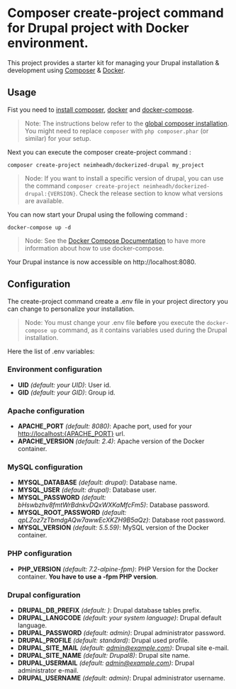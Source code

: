 # Composer create-project command for Drupal project with Docker environment.

This project provides a starter kit for managing your Drupal installation &
development using [Composer](https://getcomposer.org/) & [Docker](https://www.docker.com/).

## Usage

Fist you need to [install composer](https://getcomposer.org/download/), [docker](https://docs.docker.com/install/)
and [docker-compose](https://docs.docker.com/compose/install/).

> Note: The instructions below refer to the [global composer installation](https://getcomposer.org/doc/00-intro.md#globally).
You might need to replace `composer` with `php composer.phar` (or similar)
for your setup.

Next you can execute the composer create-project command :

```
composer create-project neimheadh/dockerized-drupal my_project
```

> Node: If you want to install a specific version of drupal, you can use the command
`composer create-project neimheadh/dockerized-drupal:{VERSION}`. Check the
release section to know what versions are available.

You can now start your Drupal using the following command :

```
docker-compose up -d
```

> Node: See the [Docker Compose Documentation](https://docs.docker.com/compose/)
to have more information about how to use docker-compose.

Your Drupal instance is now accessible on http://localhost:8080.

## Configuration

The create-project command create a .env file in your project directory you can
change to personalize your installation.

> Node: You must change your .env file **before** you execute the `docker-compose up`
command, as it contains variables used during the Drupal installation.

Here the list of .env variables:

### Environment configuration

* **UID** *(default: your UID)*: User id.
* **GID** *(default: your GID)*: Group id.

### Apache configuration

* **APACHE_PORT** *(default: 8080)*: Apache port, used for your [http://localhost:{APACHE_PORT}](http://localhost:8080) url.
* **APACHE_VERSION** *(default: 2.4)*: Apache version of the Docker container.

### MySQL configuration

* **MYSQL_DATABASE** *(default: drupal)*: Database name.
* **MYSQL_USER** *(default: drupal)*: Database user.
* **MYSQL_PASSWORD** *(default: bHswbzhv8fmtWrBdnkvDQxWXKaMfcFm5)*: Database password.
* **MYSQL_ROOT_PASSWORD** *(default: qpLZoz7zTbmdgAQw7awwEcXKZH9B5aQz)*: Database root password.
* **MYSQL_VERSION** *(default: 5.5.59)*: MySQL version of the Docker container.

### PHP configuration

* **PHP_VERSION** *(default: 7.2-alpine-fpm)*: PHP Version for the Docker container. **You have to use a -fpm PHP version**.

### Drupal configuration

* **DRUPAL_DB_PREFIX** *(default: )*: Drupal database tables prefix.
* **DRUPAL_LANGCODE** *(default: your system language)*: Drupal default language.
* **DRUPAL_PASSWORD** *(default: admin)*: Drupal administrator password.
* **DRUPAL_PROFILE** *(default: standard)*: Drupal used profile.
* **DRUPAL_SITE_MAIL** *(default: admin@example.com)*: Drupal site e-mail.
* **DRUPAL_SITE_NAME** *(default: Drupal8)*: Drupal site name.
* **DRUPAL_USERMAIL** *(default: admin@example.com)*: Drupal administrator e-mail.
* **DRUPAL_USERNAME** *(default: admin)*: Drupal administrator username.

